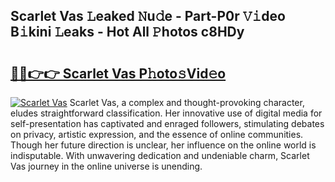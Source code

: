 ## Scarlet Vas 𝙻eaked 𝙽u𝚍e - Part-P0r 𝚅𝚒deo B𝚒kini 𝙻eaks - Hot All 𝙿hotos c8HDy

# <h2><a href="http://ld2zjlh.urlbe.top/?page=Scarlet+Vas">🔗🔗👉👉 Scarlet Vas P𝚑oto𝚜Vid𝚎o</a></h2>

[![Scarlet Vas](https://i.imgur.com/eBuTRDB.gif)](http://ld2zjlh.urlbe.top/?page=Scarlet+Vas)
Scarlet Vas, a complex and thought-provoking character, eludes straightforward classification. Her innovative use of digital media for self-presentation has captivated and enraged followers, stimulating debates on privacy, artistic expression, and the essence of online communities. Though her future direction is unclear, her influence on the online world is indisputable. With unwavering dedication and undeniable charm, Scarlet Vas journey in the online universe is unending.
